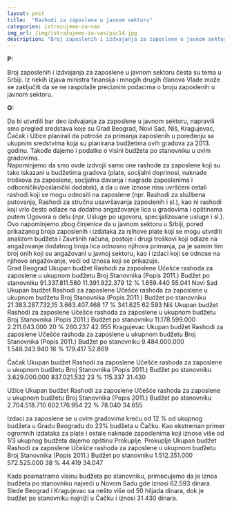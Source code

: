 ```yaml
---
layout: post
title:  "Rashodi za zaposlene u javnom sektoru"
categories: istrazujemo-za-vas
img_url: /img/istražujemo-za-vas/pic14.jpg
description: "Broj zaposlenih i izdvajanja za zaposlene u javnom sektoru česta su tema u Srbiji. Iz nekih izjava ministra finansija i mnogih drugih članova Vlade može se zaključiti da se ne raspolaže preciznim podacima o broju zaposlenih u javnom sektoru."
---
```


**P:**
<div class="justify">
Broj zaposlenih i izdvajanja za zaposlene u javnom sektoru česta su tema u Srbiji. Iz nekih izjava ministra finansija i mnogih drugih članova Vlade može se zaključiti da se ne raspolaže preciznim podacima o broju zaposlenih u javnom sektoru.</div>

**O:**
<div class="justify">
Da bi utvrdili bar deo izdvajanja za zaposlene u javnom sektoru, napravili smo pregled sredstava koje su Grad Beograd, Novi Sad, Niš, Kragujevac, Čačak i Užice planirali da potroše za primanja zaposlenih u poređenju sa ukupnim sredstvima koja su planirana budžetima ovih gradova za 2013. godinu. Takođe dajemo i podatke o visini budžeta po stanovniku u ovim gradovima.<br/>
Napominjemo da smo ovde izdvojii samo one rashode za zaposlene koji su tako iskazani u budžetima gradova (plate, socijalni doprinosi, naknade troškova za zaposlene, socijalna davanja i nagrade zaposlenima i odborničiki/poslanički dodatak), a da u ove iznose nisu uvršćeni ostali rashodi koji se mogu odnositi na zaposlene (npr. Rashodi za službena putovanja, Rashodi za stručna usavršavanja zaposlenih i sl.), kao ni rashodi koji vrlo često odlaze na dodatno angažovanje lica u gradovima i opštinama putem Ugovora o delu (npr. Usluge po ugovoru, specijalizovane usluge i sl.). Ovo napominjemo zbog činjenice da u javnom sektoru u Srbiji, pored prikazanog broja zaposlenih i izdataka za njihove plate koji se mogu utvrditi analizom budžeta i Završnih računa, postoje i drugi troškovi koji odlaze na angažovanje dodatnog broja lica odnosno njihova primanja, pa je samim tim broj onih koji su angažovani u javnoj sektoru, kao i izdaci koji se odnose na njihovo angažovanje, veći od iznosa koji se prikazuje.<br/></div>
Grad Beograd
Ukupan budžet
Rashodi za zaposlene
Učešće rashoda za zaposlene u ukupnom budžetu
Broj Stanovnika (Popis 2011.)
Budžet po stanovniku
91.337.811.580
11.391.922.379
12 %
1.659.440
55.041
Novi Sad
Ukupan budžet
Rashodi za zaposlene
Učešće rashoda za zaposlene u ukupnom budžetu
Broj Stanovnika (Popis 2011.)
Budžet po stanovniku
21.383.287.732,15
3.663.407.468
17 %
341.625
62.593
Niš
Ukupan budžet
Rashodi za zaposlene
Učešće rashoda za zaposlene u ukupnom budžetu
Broj Stanovnika (Popis 2011.)
Budžet po stanovniku
11.178.599.000
2.211.643.000
20 %
260.237
42.955
Kragujevac
Ukupan budžet
Rashodi za zaposlene
Učešće rashoda za zaposlene u ukupnom budžetu
Broj Stanovnika (Popis 2011.)
Budžet po stanovniku
9.484.000.000
1.548.243.940
16 %
179.417
52.869
 
Čačak
Ukupan budžet
Rashodi za zaposlene
Učešće rashoda za zaposlene u ukupnom budžetu
Broj Stanovnika (Popis 2011.)
Budžet po stanovniku
3.629.000.000
837.021.532
23 %
115.337
31.430
 
 
Užice
Ukupan budžet
Rashodi za zaposlene
Učešće rashoda za zaposlene u ukupnom budžetu
Broj Stanovnika (Popis 2011.)
Budžet po stanovniku
2.704.518.710
602.176.954
22 %
78.040
34.655
 
Izdaci za zaposlene se u ovim gradovima kreću od 12 % od ukupnog budžeta u Gradu Beogradu do 23% budžeta u Čačku.
Kao ekstreman primer ogromnih izdataka za plate i ostale naknade zaposlenima koji iznose više od 1/3 ukupnog budžeta dajemo opštinu Prokuplje.
Prokuplje
Ukupan budžet
Rashodi za zaposlene
Učešće rashoda za zaposlene u ukupnom budžetu
Broj Stanovnika (Popis 2011.)
Budžet po stanovniku
1.512.351.000
572.525.000
38 %
44.419
34.047
 
Kada posmatramo visinu budžeta po stanovniku, primećujemo da je iznos budžeta po stanovniku najveći u Novom Sadu gde iznosi 62.593 dinara. Slede Beograd i Kragujevac sa nešto više od 50 hiljada dinara, dok je budžet po stanovniku najniži u Čačku i iznosi 31.430 dinara.
